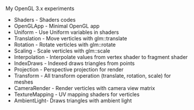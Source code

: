 My OpenGL 3.x experiments
* Shaders - Shaders codes
* OpenGLApp - Minimal OpenGL app
* Uniform - Use Uniform variables in shaders
* Translation - Move verticles with glm::translate
* Rotation - Rotate verticles with glm::rotate
* Scaling - Scale verticles with glm::scale
* Interpolation - Interpolate values from vertex shader to fragment shader
* IndexDraws - Indexed draws triangles from points
* Projection - Perspective projection for render
* Transform - All transform operation (translate, rotation, scale) for meshes
* CameraRender - Render verticles with camera view matrix
* TextureMapping - UV mapping shaders for verticles
* AmbientLight- Draws triangles with ambient light